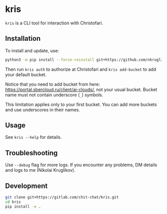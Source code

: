# kris

`kris` is a CLI tool for interaction with Christofari.

## Installation

To install and update, use:
```bash
python3 -m pip install --force-reinstall git+https://github.com/nkruglikov/kris.git
```

Then run `kris auth` to authorize at Christofari and `kris add-bucket` to add
your default bucket.

Notice that you need to add bucket from here: https://portal.sbercloud.ru/client/ai-clouds/,
not your usual bucket.
Bucket name must not contain underscore (`_`) symbols.

This limitation applies only to your first bucket. You can add more buckets and use underscores
in their names.

## Usage
See `kris --help` for details.

## Troubleshooting
Use `--debug` flag for more logs. If you encounter any problems, DM details and logs
to me (Nikolai Kruglikov).

## Development
```bash
git clone git+https://gitlab.com/chit-chat/kris.git
cd kris
pip install -e .
```
